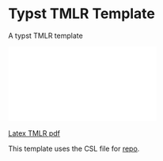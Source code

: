 # Typst TMLR Template

A typst TMLR template

![Typst TMLR pdf](typst_TMLR.pdf)

[Latex TMLR pdf](latex_TMLR.pdf)



This template uses the CSL file for [repo](https://github.com/daskol/typst-templates/blob/main/icml/icml2024.csl).
